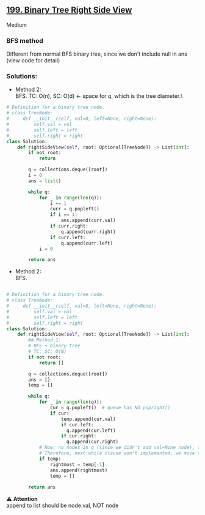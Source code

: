 ## [199. Binary Tree Right Side View](https://leetcode.com/problems/binary-tree-right-side-view/?envType=study-plan-v2&envId=top-interview-150)

Medium

### BFS method

Different from normal BFS binary tree, since we don't include null in ans (view code for detail)

### Solutions:

- Method 2:\
  BFS.
  TC: O(n), SC: O(d) <- space for q, which is the tree diameter.\
```python
# Definition for a binary tree node.
# class TreeNode:
#     def __init__(self, val=0, left=None, right=None):
#         self.val = val
#         self.left = left
#         self.right = right
class Solution:
    def rightSideView(self, root: Optional[TreeNode]) -> List[int]:
        if not root:
            return

        q = collections.deque([root])
        i = 0
        ans = list()

        while q:
            for _ in range(len(q)):
                i += 1
                curr = q.popleft()
                if i == 1:
                    ans.append(curr.val)
                if curr.right:
                    q.append(curr.right)
                if curr.left:
                    q.append(curr.left)
            i = 0

        return ans
```

- Method 2:\
  BFS.
```python

# Definition for a binary tree node.
# class TreeNode:
#     def __init__(self, val=0, left=None, right=None):
#         self.val = val
#         self.left = left
#         self.right = right
class Solution:
    def rightSideView(self, root: Optional[TreeNode]) -> List[int]:
        ## Method 1:
        # BFS + binary tree
        # TC, SC: O(N)
        if not root:
            return []

        q = collections.deque([root])
        ans = []
        temp = []

        while q:
            for _ in range(len(q)):
                cur = q.popleft()  # queue has NO popright()
                if cur:
                    temp.append(cur.val)
                    if cur.left:
                      q.append(cur.left)
                    if cur.right:
                      q.append(cur.right)
            # Now: no nodes in q (since we didn't add val=None node), this is different from #102 normal BFS tree. \
            # Therefore, next while clause won't implemented, we move temp from bgn to here.
            if temp:
                rightmost = temp[-1]
                ans.append(rightmost)
                temp = []
                
        return ans

```

:warning: **Attention**\
append to list should be node.val, NOT node
